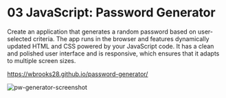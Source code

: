 # 03 JavaScript: Password Generator

Create an application that generates a random password based on user-selected criteria. The app runs in the browser and features dynamically updated HTML and CSS powered by your JavaScript code. It has a clean and polished user interface and is responsive, which ensures that it adapts to multiple screen sizes.

https://wbrooks28.github.io/password-generator/


![pw-generator-screenshot](https://user-images.githubusercontent.com/93878337/146691300-b7c7889c-cbaf-4bfb-9528-79d5644c1495.PNG)
